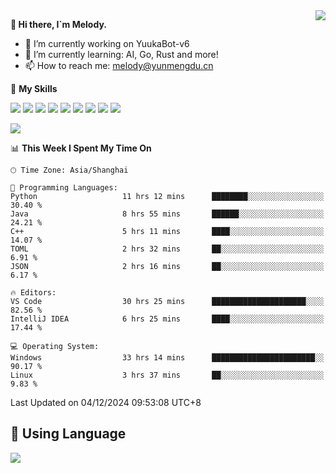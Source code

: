 <a href="#">
  <img align="right" src="https://github-readme-stats.vercel.app/api?username=melodyyuuka&count_private=true&show_icons=true" />
</a>

**👋 Hi there, I`m Melody.**

- 🔭 I’m currently working on YuukaBot-v6
- 🌱 I’m currently learning: AI, Go, Rust and more!
- 📫 How to reach me: melody@yunmengdu.cn

🌟 **My Skills** 

![](https://img.shields.io/badge/-Python-3e74a2?style=flat-square&logo=Python&logoColor=fff)
![](https://img.shields.io/badge/-Java-007396?style=flat-square&logo=OpenJDK&logoColor=fff)
![](https://img.shields.io/badge/-Node.js-339933?style=flat-square&logo=Node.js&logoColor=fff)
![](https://img.shields.io/badge/-Git-f05032?style=flat-square&logo=git&logoColor=fff)
![](https://img.shields.io/badge/-PostgreSQL-4169e1?style=flat-square&logo=PostgreSQL&logoColor=fff)
![](https://img.shields.io/badge/-Rust-000000?style=flat-square&logo=rust&logoColor=fff)
![](https://img.shields.io/badge/-VSCode-007acc?style=flat-square&logo=Visual-Studio-Code&logoColor=fff)
![](https://img.shields.io/badge/-FastAPI-009688?style=flat-square&logo=FastAPI&logoColor=fff)
![](https://img.shields.io/badge/-Linux-000000?style=flat-square&logo=Linux&logoColor=fff)


![](https://wakatime.com/badge/user/fa6dc0e2-47c5-4d2d-ae45-69fec6f2122c.svg)

<!--START_SECTION:waka-->
📊 **This Week I Spent My Time On** 

```text
🕑︎ Time Zone: Asia/Shanghai

💬 Programming Languages: 
Python                   11 hrs 12 mins      ████████░░░░░░░░░░░░░░░░░   30.40 % 
Java                     8 hrs 55 mins       ██████░░░░░░░░░░░░░░░░░░░   24.21 % 
C++                      5 hrs 11 mins       ████░░░░░░░░░░░░░░░░░░░░░   14.07 % 
TOML                     2 hrs 32 mins       ██░░░░░░░░░░░░░░░░░░░░░░░    6.91 % 
JSON                     2 hrs 16 mins       ██░░░░░░░░░░░░░░░░░░░░░░░    6.17 % 

🔥 Editors: 
VS Code                  30 hrs 25 mins      █████████████████████░░░░   82.56 % 
IntelliJ IDEA            6 hrs 25 mins       ████░░░░░░░░░░░░░░░░░░░░░   17.44 % 

💻 Operating System: 
Windows                  33 hrs 14 mins      ███████████████████████░░   90.17 % 
Linux                    3 hrs 37 mins       ██░░░░░░░░░░░░░░░░░░░░░░░    9.83 % 
```


 Last Updated on 04/12/2024 09:53:08 UTC+8
<!--END_SECTION:waka-->

## 🥰 **Using Language**

![](https://github-readme-stats.vercel.app/api/wakatime?username=MelodyYuyuko&layout=compact&hide_border=true)
